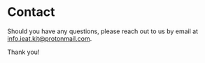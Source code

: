 # Contact

Should you have any questions, please reach out to us by email at <info.ieat.kit@protonmail.com>.

Thank you!